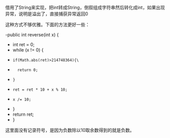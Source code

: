 借用了String来实现，把int转成String，倒叙组成字符串然后转化成int，如果出现异常，说明是溢出了，直接捕获异常返回0

这种方式不够优雅。下面的方法更好一些：

-public int reverse(int x) {
-   int ret = 0;
-   while (x != 0) {
-     if(Math.abs(ret)>214748364){\
-       return 0;
-     }
-     ret = ret * 10 + x % 10;
-     x /= 10;
-   }
-   return ret;
- }

这里面没有记录符号，是因为负数除以10取余数得到的就是负数。
